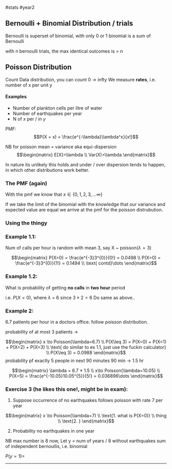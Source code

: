 #stats #year2 

## Bernoulli + Binomial Distribution / trials

Bernoulli is superset of binomial, with only 0 or 1
binomial is a sum of Bernoulli

with n bernoulli trials, the max identical outcomes is = n


## Poisson Distribution

Count Data distribution, you can count 0 -> infty
We measure **rates**, i.e. number of x per unit y
#### Examples
- Number of plankton cells per litre of water
- Number of earthquakes per year
- N of $x$ per / in $y$

PMF:
$$P(X = x) = \frac{e^{-\lambda}\lambda^x}{x!}$$

NB for poisson mean = variance aka equi-dispersion
$$\begin{matrix}
E[X]=\lambda \\
Var(X)=\lambda
\end{matrix}$$

In nature its unlikely this holds and under / over dispersion tends to happen, in which other distributions work better.


### The PMF (again)

With the pmf we know that $x \in \{0,1,2,3,\dots\infty\}$

If we take the limit of the binomial with the knowledge that our variance and expected value are equal we arrive at the pmf for the poisson distrubution.

### Using the thingy


### Example 1.1:

Num of calls per hour is random with mean 3, say X ~ poisson($\lambda=3$)

$$\begin{matrix}
P(X=0) = \frac{e^{-3}3^{0}}{0!} = 0.0498 \\
P(X=0) = \frac{e^{-3}3^{0}}{1!} = 0.1494 \\
\text{ contd}\dots
\end{matrix}$$
### Example 1.2:

What is probability of getting **no calls** in **two hour** period

i.e. $P(X=0) \text{, where }\lambda \text{ = 6 since } 3\times2=6$
Do same as above..

### Example 2:

6.7 patients per hour in a doctors office. follow poisson distribution.

probability of at most 3 patients ->

$$\begin{matrix}
x \to Poisson(\lambda=6.7) \\
P(X\leq 3) = P(X=0) + P(X=1) + P(X=2) + P(X=3) \\
\text{ do similar to ex 1.1, just use the fuckin calculator} \\
P(X\leq 3) = 0.0988
\end{matrix}$$
probability pf exactly 5 people in next 90 minutes
90 min -> 1.5 hr

$$\begin{matrix}
\lambda = 6.7 * 1.5 \\
x\to Poisson(\lambda=10.05) \\
P(X=5) = \frac{e^{-10.05}10.05^{5}}{5!} = 0.036896\dots
\end{matrix}$$

### Exercise 3 (he likes this one!, might be in exam):

1. Suppose occurrence of no earthquakes follows poisson with rate 7 per year


$$\begin{matrix}
x \to Poisson(\lambda=7) \\
\text{1. what is P(X=0)} \\
thing \\
\text{2. }
\end{matrix}$$

2. Probability no earthquakes in one year

NB max number is 8 now, 
Let y = num of years / 8 without earthquakes
sum of independent bernoullis, i.e. binomial

$P(y=1) =$




***


